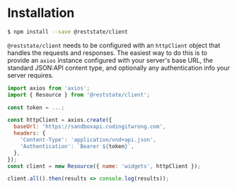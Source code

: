 # Installation

```sh
$ npm install --save @reststate/client
```

`@reststate/client` needs to be configured with an `httpClient` object that handles the requests and responses. The easiest way to do this is to provide an `axios` instance configured with your server's base URL, the standard JSON:API content type, and optionally any authentication info your server requires.

```js
import axios from 'axios';
import { Resource } from '@reststate/client';

const token = ...;

const httpClient = axios.create({
  baseUrl: 'https://sandboxapi.codingitwrong.com',
  headers: {
    'Content-Type': 'application/vnd+api.json',
    'Authentication': `Bearer ${token}`,
  },
});
const client = new Resource({ name: 'widgets', httpClient });

client.all().then(results => console.log(results));
```
